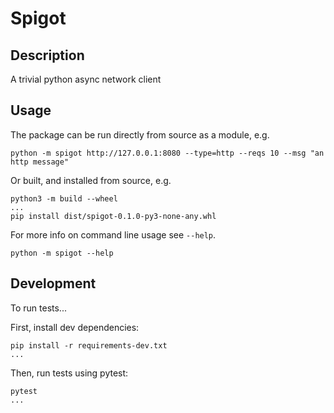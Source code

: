 # Spigot

## Description
A trivial python async network client

## Usage
The package can be run directly from source as a module, e.g.
```
python -m spigot http://127.0.0.1:8080 --type=http --reqs 10 --msg "an http message"
```

Or built, and installed from source, e.g.
```
python3 -m build --wheel
...
pip install dist/spigot-0.1.0-py3-none-any.whl
```

For more info on command line usage see `--help`.
```
python -m spigot --help
```

## Development
To run tests...

First, install dev dependencies:
```
pip install -r requirements-dev.txt
...
```
Then, run tests using pytest:
```
pytest
...
```
